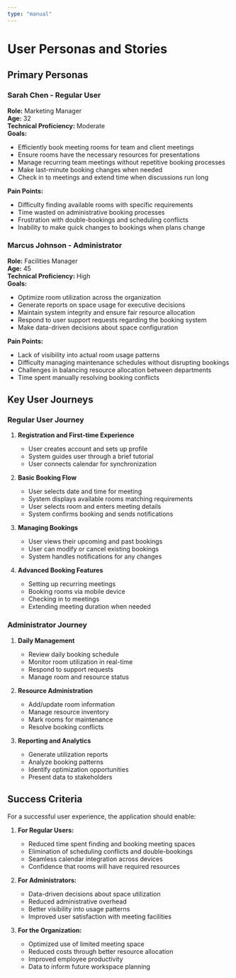 ```yaml
---
type: "manual"
---
```


# User Personas and Stories

## Primary Personas

### Sarah Chen - Regular User
**Role:** Marketing Manager  
**Age:** 32  
**Technical Proficiency:** Moderate  
**Goals:**
- Efficiently book meeting rooms for team and client meetings
- Ensure rooms have the necessary resources for presentations
- Manage recurring team meetings without repetitive booking processes
- Make last-minute booking changes when needed
- Check in to meetings and extend time when discussions run long

**Pain Points:**
- Difficulty finding available rooms with specific requirements
- Time wasted on administrative booking processes
- Frustration with double-bookings and scheduling conflicts
- Inability to make quick changes to bookings when plans change

### Marcus Johnson - Administrator
**Role:** Facilities Manager  
**Age:** 45  
**Technical Proficiency:** High  
**Goals:**
- Optimize room utilization across the organization
- Generate reports on space usage for executive decisions
- Maintain system integrity and ensure fair resource allocation
- Respond to user support requests regarding the booking system
- Make data-driven decisions about space configuration

**Pain Points:**
- Lack of visibility into actual room usage patterns
- Difficulty managing maintenance schedules without disrupting bookings
- Challenges in balancing resource allocation between departments
- Time spent manually resolving booking conflicts

## Key User Journeys

### Regular User Journey

1. **Registration and First-time Experience**
   - User creates account and sets up profile
   - System guides user through a brief tutorial
   - User connects calendar for synchronization

2. **Basic Booking Flow**
   - User selects date and time for meeting
   - System displays available rooms matching requirements
   - User selects room and enters meeting details
   - System confirms booking and sends notifications

3. **Managing Bookings**
   - User views their upcoming and past bookings
   - User can modify or cancel existing bookings
   - System handles notifications for any changes

4. **Advanced Booking Features**
   - Setting up recurring meetings
   - Booking rooms via mobile device
   - Checking in to meetings
   - Extending meeting duration when needed

### Administrator Journey

1. **Daily Management**
   - Review daily booking schedule
   - Monitor room utilization in real-time
   - Respond to support requests
   - Manage room and resource status

2. **Resource Administration**
   - Add/update room information
   - Manage resource inventory
   - Mark rooms for maintenance
   - Resolve booking conflicts

3. **Reporting and Analytics**
   - Generate utilization reports
   - Analyze booking patterns
   - Identify optimization opportunities
   - Present data to stakeholders

## Success Criteria

For a successful user experience, the application should enable:

1. **For Regular Users:**
   - Reduced time spent finding and booking meeting spaces
   - Elimination of scheduling conflicts and double-bookings
   - Seamless calendar integration across devices
   - Confidence that rooms will have required resources

2. **For Administrators:**
   - Data-driven decisions about space utilization
   - Reduced administrative overhead
   - Better visibility into usage patterns
   - Improved user satisfaction with meeting facilities

3. **For the Organization:**
   - Optimized use of limited meeting space
   - Reduced costs through better resource allocation
   - Improved employee productivity
   - Data to inform future workspace planning 